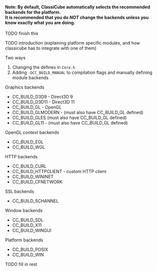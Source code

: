 #### Note: By default, ClassiCube automatically selects the recommended backends for the platform. <br> It is recommended that you do *NOT* change the backends unless you know exactly what you are doing.

TODO finish this

TODO introduction (explaining platform specific modules, and how classicube has to integrate with one of them)

Two ways
1) Changing the defines in `Core.h`
2) Adding `-DCC_BUILD_MANUAL` to compilation flags and manually defining module backends

Graphics backends
* CC_BUILD_D3D9 - Direct3D 9
* CC_BUILD_D3D11 - Direct3D 11
* CC_BUILD_GL - OpenGL
* CC_BUILD_GLMODERN - (must also have CC_BUILD_GL defined)
* CC_BUILD_GLES (must also have CC_BUILD_GL defined)
* CC_BUILD_GL11 - (must also have CC_BUILD_GL defined)

OpenGL context backends
* CC_BUILD_EGL
* CC_BUILD_WGL

HTTP backends
* CC_BUILD_CURL
* CC_BUILD_HTTPCLIENT - custom HTTP client
* CC_BUILD_WININET
* CC_BUILD_CFNETWORK

SSL backends
* CC_BUILD_SCHANNEL

Window backends
* CC_BUILD_SDL
* CC_BUILD_X11
* CC_BUILD_WINGUI

Platform backends
* CC_BUILD_POSIX
* CC_BUILD_WIN

TODO fill in rest